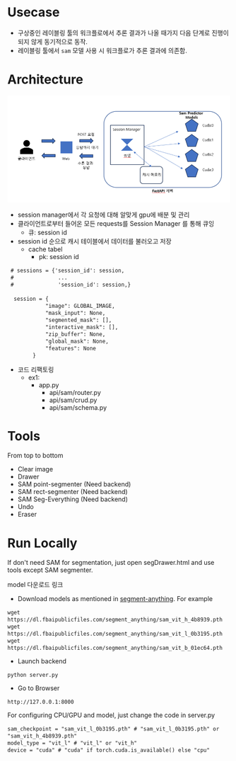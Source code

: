 # Usecase
- 구상중인 레이블링 툴의 워크플로에서 추론 결과가 나올 때가지 다음 단계로 진행이 되지 않게 동기적으로 동작.
- 레이블링 툴에서 `sam` 모델 사용 시 워크플로가 추론 결과에 의존함.



# Architecture

![architecture](property/architecture.png)

- session manager에서 각 요청에 대해 알맞게 gpu에 배분 및 관리
- 클라이언트로부터 들어온 모든 requests를 Session Manager 를 통해 큐잉
  - 큐: session id
- session id 순으로 캐시 테이블에서 데이터를 불러오고 저장
  - cache tabel
    - pk: session id

```
 # sessions = {'session_id': session,
 #              ...
 #              'session_id': session,}  
  
  session = {
            "image": GLOBAL_IMAGE,
            "mask_input": None,
            "segmented_mask": [],
            "interactive_mask": [],
            "zip_buffer": None,
            "global_mask": None,
            "features": None
        }
```
- 코드 리팩토링
  - ex1: 
    - app.py 
      - api/sam/router.py
      - api/sam/crud.py
      - api/sam/schema.py



# Tools

From top to bottom
- Clear image
- Drawer
- SAM point-segmenter (Need backend)
- SAM rect-segmenter (Need backend)
- SAM Seg-Everything (Need backend)
- Undo
- Eraser

# Run Locally

If don't need SAM for segmentation, just open segDrawer.html and use tools except SAM segmenter.

model 다운로드 링크
- Download models as mentioned in [segment-anything](https://github.com/facebookresearch/segment-anything).
For example
```
wget https://dl.fbaipublicfiles.com/segment_anything/sam_vit_h_4b8939.pth
wget https://dl.fbaipublicfiles.com/segment_anything/sam_vit_l_0b3195.pth
wget https://dl.fbaipublicfiles.com/segment_anything/sam_vit_b_01ec64.pth
```
- Launch backend
```
python server.py
```
- Go to Browser
```
http://127.0.0.1:8000
```

For configuring CPU/GPU and model, just change the code in server.py
```
sam_checkpoint = "sam_vit_l_0b3195.pth" # "sam_vit_l_0b3195.pth" or "sam_vit_h_4b8939.pth"
model_type = "vit_l" # "vit_l" or "vit_h"
device = "cuda" # "cuda" if torch.cuda.is_available() else "cpu"
